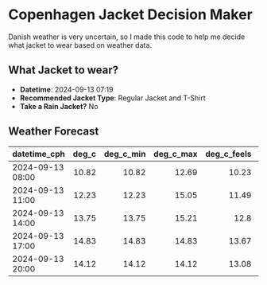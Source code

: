 # Copenhagen Jacket Decision Maker

Danish weather is very uncertain, so I made this code to help me decide what jacket to wear based on weather data.

## What Jacket to wear?

- **Datetime**: 2024-09-13 07:19
- **Recommended Jacket Type**: Regular Jacket and T-Shirt
- **Take a Rain Jacket?** No

## Weather Forecast
| datetime_cph     |   deg_c |   deg_c_min |   deg_c_max |   deg_c_feels | weather   | wind   | rain   |
|:-----------------|--------:|------------:|------------:|--------------:|:----------|:-------|:-------|
| 2024-09-13 08:00 |   10.82 |       10.82 |       12.69 |         10.23 | Clouds    | Low    | None   |
| 2024-09-13 11:00 |   12.23 |       12.23 |       15.05 |         11.49 | Clouds    | Medium | None   |
| 2024-09-13 14:00 |   13.75 |       13.75 |       15.21 |         12.8  | Clouds    | Medium | None   |
| 2024-09-13 17:00 |   14.83 |       14.83 |       14.83 |         13.67 | Clouds    | Medium | None   |
| 2024-09-13 20:00 |   14.12 |       14.12 |       14.12 |         13.08 | Clouds    | Medium | None   |

